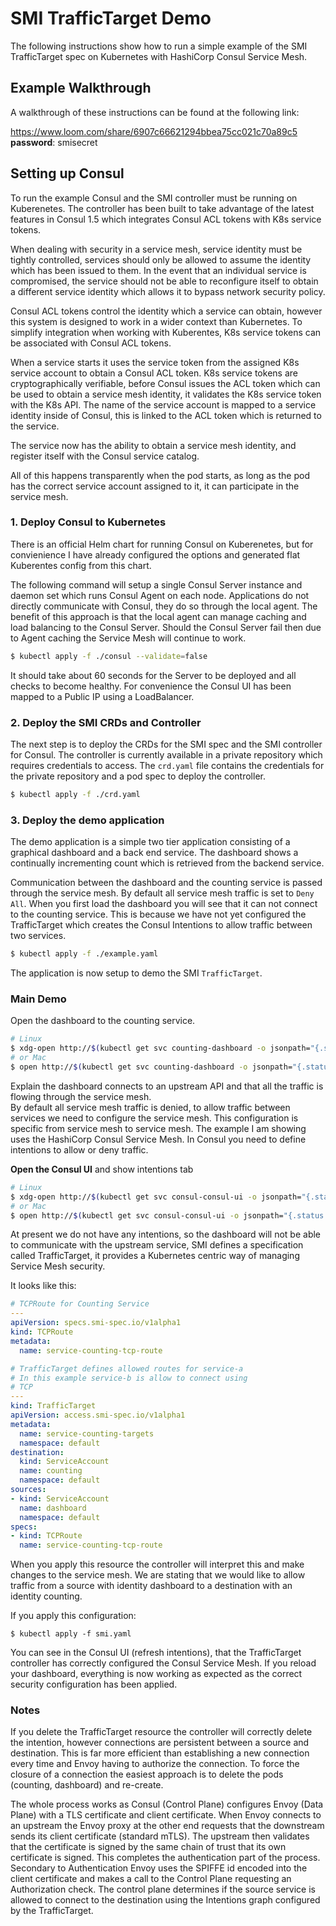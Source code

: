 # SMI TrafficTarget Demo
The following instructions show how to run a simple example of the SMI TrafficTarget
spec on Kubernetes with HashiCorp Consul Service Mesh.

## Example Walkthrough
A walkthrough of these instructions can be found at the following link:

https://www.loom.com/share/6907c66621294bbea75cc021c70a89c5
**password**: smisecret

## Setting up Consul
To run the example Consul and the SMI controller must be running on Kuberenetes.
The controller has been built to take advantage of the latest features in
Consul 1.5 which integrates Consul ACL tokens with K8s service tokens.

When dealing with security in a service mesh, service identity must be tightly 
controlled, services should only be allowed to assume the identity which has been
issued to them. In the event that an individual service is compromised, the service should
not be able to reconfigure itself to obtain a different service identity which allows
it to bypass network security policy. 

Consul ACL tokens control the identity which a service can obtain, however this system
is designed to work in a wider context than Kubernetes. To simplify integration when
working with Kuberentes, K8s service tokens can be associated with Consul ACL tokens.

When a service starts it uses the service token from the assigned K8s service account to
obtain a Consul ACL token.  K8s service tokens are cryptographically verifiable, before 
Consul issues the ACL token which can be used to obtain a service mesh identity, it
validates the K8s service token with the K8s API. The name of the service account is 
mapped to a service identity inside of Consul, this is linked to the ACL token which is
returned to the service.

The service now has the ability to obtain a service mesh identity, and register itself
with the Consul service catalog.

All of this happens transparently when the pod starts, as long as the pod has the correct
service account assigned to it, it can participate in the service mesh.

### 1. Deploy Consul to Kubernetes
There is an official Helm chart for running Consul on Kuberenetes, but for convienience
I have already configured the options and generated flat Kuberentes config from this chart.

The following command will setup a single Consul Server instance and daemon set which runs
Consul Agent on each node. Applications do not directly communicate with Consul, they do
so through the local agent. The benefit of this approach is that the local agent can manage
caching and load balancing to the Consul Server. Should the Consul Server fail then due
to Agent caching the Service Mesh will continue to work.

```bash
$ kubectl apply -f ./consul --validate=false
```

It should take about 60 seconds for the Server to be deployed and all checks to become
healthy. For convenience the Consul UI has been mapped to a Public IP using a LoadBalancer.

### 2. Deploy the SMI CRDs and Controller
The next step is to deploy the CRDs for the SMI spec and the SMI controller for Consul.
The controller is currently available in a private repository which requires credentials
to access. The `crd.yaml` file contains the credentials for the private repository and
a pod spec to deploy the controller.

```bash
$ kubectl apply -f ./crd.yaml
```

### 3. Deploy the demo application
The demo application is a simple two tier application consisting of a graphical 
dashboard and a back end service. The dashboard shows a continually incrementing count
which is retrieved from the backend service.

Communication between the dashboard and the counting service is passed through the 
service mesh. By default all service mesh traffic is set to `Deny All`. When you first
load the dashboard you will see that it can not connect to the counting service.
This is because we have not yet configured the TrafficTarget which creates the Consul
Intentions to allow traffic between two services.

```bash
$ kubectl apply -f ./example.yaml
```

The application is now setup to demo the SMI `TrafficTarget`.

### Main Demo
Open the dashboard to the counting service.

```bash
# Linux
$ xdg-open http://$(kubectl get svc counting-dashboard -o jsonpath="{.status.loadBalancer.ingress[0].ip}")
# or Mac
$ open http://$(kubectl get svc counting-dashboard -o jsonpath="{.status.loadBalancer.ingress[0].ip}")
```

Explain the dashboard connects to an upstream API and that all the traffic is flowing through the service mesh.  
By default all service mesh traffic is denied, to allow traffic between services we need to configure 
the service mesh. This configuration is specific from service mesh to service mesh. The example I am showing
uses the HashiCorp Consul Service Mesh. In Consul you need to define intentions to allow or deny traffic.

**Open the Consul UI** and show intentions tab

```bash
# Linux
$ xdg-open http://$(kubectl get svc consul-consul-ui -o jsonpath="{.status.loadBalancer.ingress[0].ip}")
# or Mac
$ open http://$(kubectl get svc consul-consul-ui -o jsonpath="{.status.loadBalancer.ingress[0].ip}")
```

At present we do not have any intentions, so the dashboard will not be able to communicate with the upstream service, 
SMI defines a specification called TrafficTarget, it provides a Kubernetes centric way of managing
Service Mesh security. 

It looks like this:

```yaml
# TCPRoute for Counting Service
---
apiVersion: specs.smi-spec.io/v1alpha1
kind: TCPRoute
metadata:
  name: service-counting-tcp-route

# TrafficTarget defines allowed routes for service-a
# In this example service-b is allow to connect using
# TCP
---
kind: TrafficTarget
apiVersion: access.smi-spec.io/v1alpha1
metadata:
  name: service-counting-targets
  namespace: default
destination:
  kind: ServiceAccount
  name: counting
  namespace: default
sources:
- kind: ServiceAccount
  name: dashboard
  namespace: default
specs:
- kind: TCPRoute
  name: service-counting-tcp-route
```

When you apply this resource the controller will interpret this and make changes to the service mesh.
We are stating that we would like to allow traffic from a source with identity
dashboard to a destination with an identity counting.

If you apply this configuration:

```
$ kubectl apply -f smi.yaml
```

You can see in the Consul UI (refresh intentions), that the TrafficTarget controller
has correctly configured the Consul Service Mesh.
If you reload your dashboard, everything is now working as expected as the correct
security configuration has been applied.

### Notes
If you delete the TrafficTarget resource the controller will correctly delete
the intention, however connections are persistent between a source and destination.
This is far more efficient than establishing a new connection every time and Envoy 
having to authorize the connection. To force the closure of a connection the easiest
approach is to delete the pods (counting, dashboard) and re-create.

The whole process works as Consul (Control Plane) configures Envoy (Data Plane) with a TLS certificate and client
certificate. When Envoy connects to an upstream the Envoy proxy at the other end requests
that the downstream sends its client certificate (standard mTLS). The upstream then
validates that the certificate is signed by the same chain of trust that its own
certificate is signed. This completes the authentication part of the process.
Secondary to Authentication Envoy uses the SPIFFE id encoded into the client certificate
and makes a call to the Control Plane requesting an Authorization check. The control
plane determines if the source service is allowed to connect to the destination using
the Intentions graph configured by the TrafficTarget.
